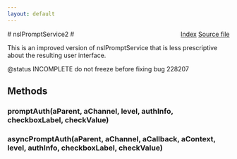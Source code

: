 ```yaml
---
layout: default
---
```

<div class='links' style='float:right'><a href="../index.html">Index</a>
<a href="http://dxr.mozilla.org/mozilla-central/source/embedding/components/windowwatcher/nsIPromptService2.idl">Source file</a>
</div>
# nsIPromptService2 #
  
This is an improved version of nsIPromptService that is less prescriptive  
about the resulting user interface.  
  
@status INCOMPLETE do not freeze before fixing bug 228207  
  

## Methods ##

### promptAuth(aParent, aChannel, level, authInfo, checkboxLabel, checkValue) ###

### asyncPromptAuth(aParent, aChannel, aCallback, aContext, level, authInfo, checkboxLabel, checkValue) ###

